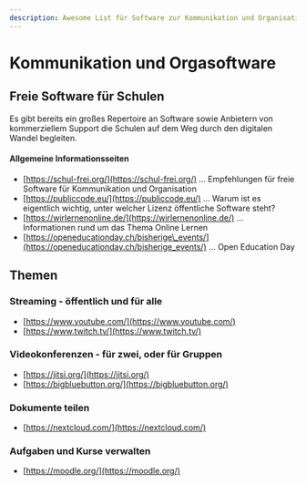 ```yaml
---
description: Awesome List für Software zur Kommunikation und Organisation
---
```


# Kommunikation und Orgasoftware

## Freie Software für Schulen

Es gibt bereits ein großes Repertoire an Software sowie Anbietern von kommerziellem Support die Schulen auf dem Weg durch den digitalen Wandel begleiten.

#### Allgemeine Informationsseiten

* [https://schul-frei.org/](https://schul-frei.org/) ... Empfehlungen für freie Software für Kommunikation und Organisation
* [https://publiccode.eu/](https://publiccode.eu/) ... Warum ist es eigentlich wichtig, unter welcher Lizenz öffentliche Software steht?
* [https://wirlernenonline.de/](https://wirlernenonline.de/) ... Informationen rund um das Thema Online Lernen
* [https://openeducationday.ch/bisherige\_events/](https://openeducationday.ch/bisherige_events/) ... Open Education Day

## Themen

### Streaming - öffentlich und für alle

* [https://www.youtube.com/](https://www.youtube.com/)
* [https://www.twitch.tv/](https://www.twitch.tv/)

### Videokonferenzen - für zwei, oder für Gruppen

* [https://jitsi.org/](https://jitsi.org/)
* [https://bigbluebutton.org/](https://bigbluebutton.org/)

### Dokumente teilen

* [https://nextcloud.com/](https://nextcloud.com/)

### Aufgaben und Kurse verwalten

* [https://moodle.org/](https://moodle.org/)




